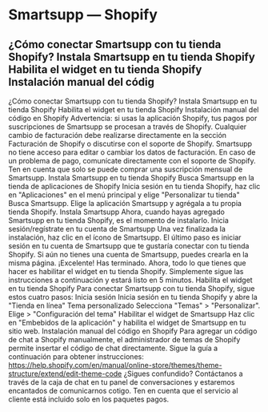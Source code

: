 # Smartsupp — Shopify
## ¿Cómo conectar Smartsupp con tu tienda Shopify? Instala Smartsupp en tu tienda Shopify Habilita el widget en tu tienda Shopify Instalación manual del códig
¿Cómo conectar Smartsupp con tu tienda Shopify?
Instala Smartsupp en tu tienda Shopify
Habilita el widget en tu tienda Shopify
Instalación manual del código en Shopify
Advertencia: si usas la aplicación Shopify, tus pagos por suscripciones de Smartsupp se procesan a través de Shopify. Cualquier cambio de facturación debe realizarse directamente en la sección Facturación de Shopify o discutirse con el soporte de Shopify. Smartsupp no tiene acceso para editar o cambiar los datos de facturación. En caso de un problema de pago, comunícate directamente con el soporte de Shopify. 
Ten en cuenta que solo se puede comprar una suscripción mensual de Smartsupp.
Instala Smartsupp en tu tienda Shopify
Busca Smartsupp en la tienda de aplicaciones de Shopify
Inicia sesión en tu tienda Shopify, haz clic en "Aplicaciones" en el menú principal y elige "Personalizar tu tienda"
Busca Smartsupp.
Elige la aplicación Smartsupp y agrégala a tu propia tienda Shopify.
Instala Smartsupp
Ahora, cuando hayas agregado Smartsupp en tu tienda Shopify, es el momento de instalarlo.
Inicia sesión/regístrate en tu cuenta de Smartsupp
Una vez finalizada la instalación, haz clic en el ícono de Smartsupp.
El último paso es iniciar sesión en tu cuenta de Smartsupp que te gustaría conectar con tu tienda Shopify. Si aún no tienes una cuenta de Smartsupp, puedes crearla en la misma página.
¡Excelente! Has terminado. Ahora, todo lo que tienes que hacer es habilitar el widget en tu tienda Shopify. Simplemente sigue las instrucciones a continuación y estará listo en 5 minutos.
Habilita el widget en tu tienda Shopify
Para conectar Smartsupp con tu tienda Shopify, sigue estos cuatro pasos:
Inicia sesión
Inicia sesión en tu tienda Shopify y abre la "Tienda en línea"
Tema personalizado
Selecciona "Temas" > "Personalizar".
Elige > "Configuración del tema"
Habilitar el widget de Smartsupp
Haz clic en "Embebidos de la aplicación" y habilita el widget de Smartsupp en tu sitio web.
Instalación manual del código en Shopify
Para agregar un código de chat a Shopify manualmente, el administrador de temas de Shopify permite insertar el código de chat directamente. Sigue la guía a continuación para obtener instrucciones:
https://help.shopify.com/en/manual/online-store/themes/theme-structure/extend/edit-theme-code
¿Sigues confundido? Contáctanos a través de la caja de chat en tu panel de conversaciones y estaremos encantados de comunicarnos cotigo. Ten en cuenta que el servicio al cliente está incluido solo en los paquetes pagos.

